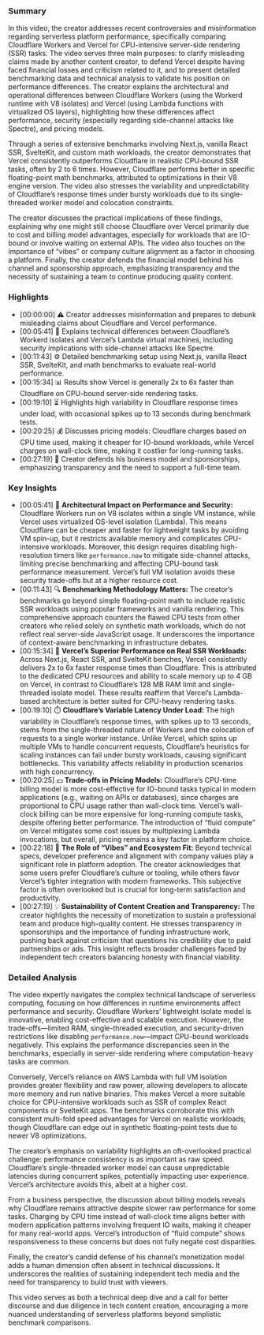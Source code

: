 ### Summary

In this video, the creator addresses recent controversies and misinformation regarding serverless platform performance, specifically comparing Cloudflare Workers and Vercel for CPU-intensive server-side rendering (SSR) tasks. The video serves three main purposes: to clarify misleading claims made by another content creator, to defend Vercel despite having faced financial losses and criticism related to it, and to present detailed benchmarking data and technical analysis to validate his position on performance differences. The creator explains the architectural and operational differences between Cloudflare Workers (using the Workerd runtime with V8 isolates) and Vercel (using Lambda functions with virtualized OS layers), highlighting how these differences affect performance, security (especially regarding side-channel attacks like Spectre), and pricing models.

Through a series of extensive benchmarks involving Next.js, vanilla React SSR, SvelteKit, and custom math workloads, the creator demonstrates that Vercel consistently outperforms Cloudflare in realistic CPU-bound SSR tasks, often by 2 to 6 times. However, Cloudflare performs better in specific floating-point math benchmarks, attributed to optimizations in their V8 engine version. The video also stresses the variability and unpredictability of Cloudflare’s response times under bursty workloads due to its single-threaded worker model and colocation constraints.

The creator discusses the practical implications of these findings, explaining why one might still choose Cloudflare over Vercel primarily due to cost and billing model advantages, especially for workloads that are IO-bound or involve waiting on external APIs. The video also touches on the importance of “vibes” or company culture alignment as a factor in choosing a platform. Finally, the creator defends the financial model behind his channel and sponsorship approach, emphasizing transparency and the necessity of sustaining a team to continue producing quality content.

### Highlights

- [00:00:00] ⚠️ Creator addresses misinformation and prepares to debunk misleading claims about Cloudflare and Vercel performance.
- [00:05:41] 🧠 Explains technical differences between Cloudflare’s Workerd isolates and Vercel’s Lambda virtual machines, including security implications with side-channel attacks like Spectre.
- [00:11:43] ⚙️ Detailed benchmarking setup using Next.js, vanilla React SSR, SvelteKit, and math benchmarks to evaluate real-world performance.
- [00:15:34] 📊 Results show Vercel is generally 2x to 6x faster than Cloudflare on CPU-bound server-side rendering tasks.
- [00:19:10] ⏳ Highlights high variability in Cloudflare response times under load, with occasional spikes up to 13 seconds during benchmark tests.
- [00:20:25] 💰 Discusses pricing models: Cloudflare charges based on CPU time used, making it cheaper for IO-bound workloads, while Vercel charges on wall-clock time, making it costlier for long-running tasks.
- [00:27:19] 💼 Creator defends his business model and sponsorships, emphasizing transparency and the need to support a full-time team.

### Key Insights

- [00:05:41] 🧩 **Architectural Impact on Performance and Security:** Cloudflare Workers run on V8 isolates within a single VM instance, while Vercel uses virtualized OS-level isolation (Lambda). This means Cloudflare can be cheaper and faster for lightweight tasks by avoiding VM spin-up, but it restricts available memory and complicates CPU-intensive workloads. Moreover, this design requires disabling high-resolution timers like `performance.now` to mitigate side-channel attacks, limiting precise benchmarking and affecting CPU-bound task performance measurement. Vercel’s full VM isolation avoids these security trade-offs but at a higher resource cost.
- [00:11:43] 🔍 **Benchmarking Methodology Matters:** The creator’s benchmarks go beyond simple floating-point math to include realistic SSR workloads using popular frameworks and vanilla rendering. This comprehensive approach counters the flawed CPU tests from other creators who relied solely on synthetic math workloads, which do not reflect real server-side JavaScript usage. It underscores the importance of context-aware benchmarking in infrastructure debates.
- [00:15:34] 🚀 **Vercel’s Superior Performance on Real SSR Workloads:** Across Next.js, React SSR, and SvelteKit benches, Vercel consistently delivers 2x to 6x faster response times than Cloudflare. This is attributed to the dedicated CPU resources and ability to scale memory up to 4 GB on Vercel, in contrast to Cloudflare’s 128 MB RAM limit and single-threaded isolate model. These results reaffirm that Vercel’s Lambda-based architecture is better suited for CPU-heavy rendering tasks.
- [00:19:10] ⏱️ **Cloudflare’s Variable Latency Under Load:** The high variability in Cloudflare’s response times, with spikes up to 13 seconds, stems from the single-threaded nature of Workers and the colocation of requests to a single worker instance. Unlike Vercel, which spins up multiple VMs to handle concurrent requests, Cloudflare’s heuristics for scaling instances can fail under bursty workloads, causing significant bottlenecks. This variability affects reliability in production scenarios with high concurrency.
- [00:20:25] 💵 **Trade-offs in Pricing Models:** Cloudflare’s CPU-time billing model is more cost-effective for IO-bound tasks typical in modern applications (e.g., waiting on APIs or databases), since charges are proportional to CPU usage rather than wall-clock time. Vercel’s wall-clock billing can be more expensive for long-running compute tasks, despite offering better performance. The introduction of “fluid compute” on Vercel mitigates some cost issues by multiplexing Lambda invocations, but overall, pricing remains a key factor in platform choice.
- [00:22:18] 🤝 **The Role of “Vibes” and Ecosystem Fit:** Beyond technical specs, developer preference and alignment with company values play a significant role in platform adoption. The creator acknowledges that some users prefer Cloudflare’s culture or tooling, while others favor Vercel’s tighter integration with modern frameworks. This subjective factor is often overlooked but is crucial for long-term satisfaction and productivity.
- [00:27:19] 💡 **Sustainability of Content Creation and Transparency:** The creator highlights the necessity of monetization to sustain a professional team and produce high-quality content. He stresses transparency in sponsorships and the importance of funding infrastructure work, pushing back against criticism that questions his credibility due to paid partnerships or ads. This insight reflects broader challenges faced by independent tech creators balancing honesty with financial viability.

### Detailed Analysis

The video expertly navigates the complex technical landscape of serverless computing, focusing on how differences in runtime environments affect performance and security. Cloudflare Workers’ lightweight isolate model is innovative, enabling cost-effective and scalable execution. However, the trade-offs—limited RAM, single-threaded execution, and security-driven restrictions like disabling `performance.now`—impact CPU-bound workloads negatively. This explains the performance discrepancies seen in the benchmarks, especially in server-side rendering where computation-heavy tasks are common.

Conversely, Vercel’s reliance on AWS Lambda with full VM isolation provides greater flexibility and raw power, allowing developers to allocate more memory and run native binaries. This makes Vercel a more suitable choice for CPU-intensive workloads such as SSR of complex React components or SvelteKit apps. The benchmarks corroborate this with consistent multi-fold speed advantages for Vercel on realistic workloads, though Cloudflare can edge out in synthetic floating-point tests due to newer V8 optimizations.

The creator’s emphasis on variability highlights an oft-overlooked practical challenge: performance consistency is as important as raw speed. Cloudflare’s single-threaded worker model can cause unpredictable latencies during concurrent spikes, potentially impacting user experience. Vercel’s architecture avoids this, albeit at a higher cost.

From a business perspective, the discussion about billing models reveals why Cloudflare remains attractive despite slower raw performance for some tasks. Charging by CPU time instead of wall-clock time aligns better with modern application patterns involving frequent IO waits, making it cheaper for many real-world apps. Vercel’s introduction of “fluid compute” shows responsiveness to these concerns but does not fully negate cost disparities.

Finally, the creator’s candid defense of his channel’s monetization model adds a human dimension often absent in technical discussions. It underscores the realities of sustaining independent tech media and the need for transparency to build trust with viewers.

This video serves as both a technical deep dive and a call for better discourse and due diligence in tech content creation, encouraging a more nuanced understanding of serverless platforms beyond simplistic benchmark comparisons.
